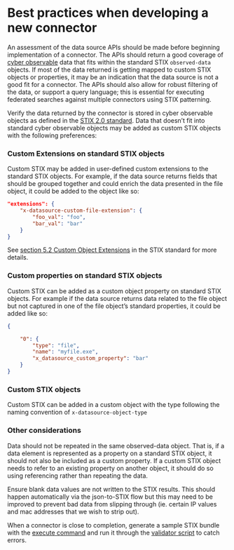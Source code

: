 # Best practices when developing a new connector

An assessment of the data source APIs should be made before beginning implementation of a connector. The APIs should return a good coverage of [cyber observable](https://docs.oasis-open.org/cti/stix/v2.0/stix-v2.0-part4-cyber-observable-objects.html) data that fits within the standard STIX `observed-data` objects. If most of the data returned is getting mapped to custom STIX objects or properties, it may be an indication that the data source is not a good fit for a connector. The APIs should also allow for robust filtering of the data, or support a query language; this is essential for executing federated searches against multiple connectors using STIX patterning.

Verify the data returned by the connector is stored in cyber observable objects as defined in the [STIX 2.0 standard](https://docs.oasis-open.org/cti/stix/v2.0/stix-v2.0-part4-cyber-observable-objects.html). Data that doesn’t fit into standard cyber observable objects may be added as custom STIX objects with the following preferences:

<!-- TODO: Make note of community-defined custom extensions -->

### Custom Extensions on standard STIX objects

Custom STIX may be added in user-defined custom extensions to the standard STIX objects. For example, if the data source returns fields that should be grouped together and could enrich the data presented in the file object, it could be added to the object like so:

```JSON
"extensions": {
    "x-datasource-custom-file-extension": {
        "foo_val": "foo",
        "bar_val": "bar"
    }
}
```
See [section 5.2 Custom Object Extensions](https://docs.oasis-open.org/cti/stix/v2.0/stix-v2.0-part3-cyber-observable-core.html) in the STIX standard for more details.

### Custom properties on standard STIX objects

Custom STIX can be added as a custom object property on standard STIX objects. For example if the data source returns data related to the file object but not captured in one of the file object’s standard properties, it could be added like so:

```JSON
{

    "0": {
        "type": "file",
        "name": "myfile.exe",
        "x_datasource_custom_property": "bar"
    }
}
```

### Custom STIX objects

Custom STIX can be added in a custom object with the type following the naming convention of `x-datasource-object-type`

### Other considerations

Data should not be repeated in the same observed-data object. That is, if a data element is represented as a property on a standard STIX object, it should not also be included as a custom property. If a custom STIX object needs to refer to an existing property on another object, it should do so using referencing rather than repeating the data.

Ensure blank data values are not written to the STIX results. This should happen automatically via the json-to-STIX flow but this may need to be improved to prevent bad data from slipping through (ie. certain IP values and mac addresses that we wish to strip out).

When a connector is close to completion, generate a sample STIX bundle with the [execute command](../OVERVIEW.md#execute) and run it through the [validator script](../../bundle_validator/) to catch errors.
